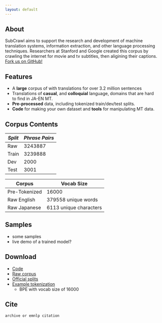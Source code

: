 ```yaml
---
layout: default
---
```


## About

SubCrawl aims to support the research and development of machine translation systems, information extraction, and other language processing techniques. Researchers at Stanford and Google created this corpus by crawling the internet for movie and tv subtitles, then aligining their captions. [Fork us on GitHub!](https://github.com/rpryzant/SubCrawl)

## Features

* A **large** corpus of with translations for over 3.2 million sentences
* Translations of **casual**, and **colloquial** language, domains that are hard to find in JA-EN MT. 
* **Pre-processed** data, including tokenized train/dev/test splits.
* **Code** for making your own dataset and **tools** for manipulating MT data.

## Corpus Contents



| *Split* | *Phrase Pairs* |
|---------|----------------|
| Raw     | 3243887        |
| Train   | 3239888        |
| Dev     | 2000           |
| Test    | 3001           |


| Corpus        | Vocab Size             |
|---------------|------------------------|
| Pre-Tokenized | 16000                  |
| Raw English   | 379558 unique words    |
| Raw Japanese  | 6113 unique characters |




## Samples
* some samples 
* live demo of a trained model?

## Download
* [Code]()
* [Raw corpus]()
* [Official splits]()
* [Example tokenization]()
  * BPE with vocab size of 16000 


## Cite

```
archive or emnlp citation
```

